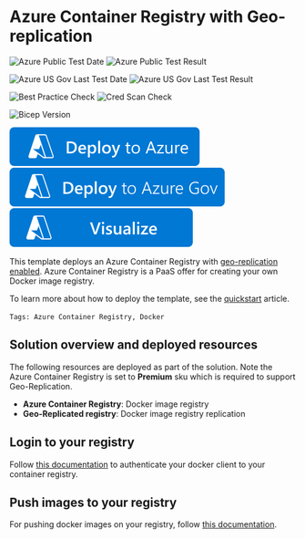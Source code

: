 # Azure Container Registry with Geo-replication

![Azure Public Test Date](https://azurequickstartsservice.blob.core.windows.net/badges/quickstarts/microsoft.containerregistry/container-registry-geo-replication/PublicLastTestDate.svg)
![Azure Public Test Result](https://azurequickstartsservice.blob.core.windows.net/badges/quickstarts/microsoft.containerregistry/container-registry-geo-replication/PublicDeployment.svg)

![Azure US Gov Last Test Date](https://azurequickstartsservice.blob.core.windows.net/badges/quickstarts/microsoft.containerregistry/container-registry-geo-replication/FairfaxLastTestDate.svg)
![Azure US Gov Last Test Result](https://azurequickstartsservice.blob.core.windows.net/badges/quickstarts/microsoft.containerregistry/container-registry-geo-replication/FairfaxDeployment.svg)

![Best Practice Check](https://azurequickstartsservice.blob.core.windows.net/badges/quickstarts/microsoft.containerregistry/container-registry-geo-replication/BestPracticeResult.svg)
![Cred Scan Check](https://azurequickstartsservice.blob.core.windows.net/badges/quickstarts/microsoft.containerregistry/container-registry-geo-replication/CredScanResult.svg)

![Bicep Version](https://azurequickstartsservice.blob.core.windows.net/badges/quickstarts/microsoft.containerregistry/container-registry-geo-replication/BicepVersion.svg)

[![Deploy To Azure](https://raw.githubusercontent.com/Azure/azure-quickstart-templates/master/1-CONTRIBUTION-GUIDE/images/deploytoazure.svg?sanitize=true)](https://portal.azure.com/#create/Microsoft.Template/uri/https%3A%2F%2Fraw.githubusercontent.com%2FAzure%2Fazure-quickstart-templates%2Fmaster%2Fquickstarts%2Fmicrosoft.containerregistry%2Fcontainer-registry-geo-replication%2Fazuredeploy.json)
[![Deploy To Azure US Gov](https://raw.githubusercontent.com/Azure/azure-quickstart-templates/master/1-CONTRIBUTION-GUIDE/images/deploytoazuregov.svg?sanitize=true)](https://portal.azure.us/#create/Microsoft.Template/uri/https%3A%2F%2Fraw.githubusercontent.com%2FAzure%2Fazure-quickstart-templates%2Fmaster%2Fquickstarts%2Fmicrosoft.containerregistry%2Fcontainer-registry-geo-replication%2Fazuredeploy.json)
[![Visualize](https://raw.githubusercontent.com/Azure/azure-quickstart-templates/master/1-CONTRIBUTION-GUIDE/images/visualizebutton.svg?sanitize=true)](http://armviz.io/#/?load=https%3A%2F%2Fraw.githubusercontent.com%2FAzure%2Fazure-quickstart-templates%2Fmaster%2Fquickstarts%2Fmicrosoft.containerregistry%2Fcontainer-registry-geo-replication%2Fazuredeploy.json)

This template deploys an Azure Container Registry with [geo-replication enabled](https://docs.microsoft.com/azure/container-registry/container-registry-geo-replication). Azure Container Registry is a PaaS offer for creating your own Docker image registry.

To learn more about how to deploy the template, see the [quickstart](https://docs.microsoft.com/azure/container-registry/container-registry-get-started-geo-replication-template) article.

`Tags: Azure Container Registry, Docker`

## Solution overview and deployed resources

The following resources are deployed as part of the solution. Note the Azure Container Registry is set to **Premium** sku which is required to support Geo-Replication.

- **Azure Container Registry**: Docker image registry
- **Geo-Replicated registry**:  Docker image registry replication

## Login to your registry

Follow [this documentation](https://docs.microsoft.com/azure/container-registry/container-registry-authentication) to authenticate your docker client to your container registry.

## Push images to your registry

For pushing docker images on your registry, follow [this documentation](https://docs.microsoft.com/azure/container-registry/container-registry-get-started-docker-cli).
